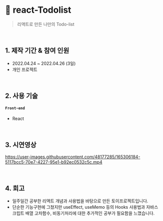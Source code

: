 # :pushpin: react-Todolist
>리액트로 만든 나만의 Todo-list



</br>

## 1. 제작 기간 & 참여 인원
- 2022.04.24 ~ 2022.04.26 (3일)
- 개인 프로젝트

</br>

## 2. 사용 기술

#### `Front-end`
  - React
</br>

## 3. 시연영상
https://user-images.githubusercontent.com/48177285/165306184-5117bcc5-70e7-4227-95e1-b92ec0532c5c.mp4

</br>

## 4. 회고
* 일주일간 공부한 리액트 개념과 사용법을 바탕으로 만든 토이프로젝트입니다.
* 단순한 기능구현에 그쳤지만 useEffect, useMemo 등의 Hooks 사용법과 자바스크립트 배열 고차함수, 비동기처리에 대한 추가적인 공부가 필요함을 느꼈습니다.
